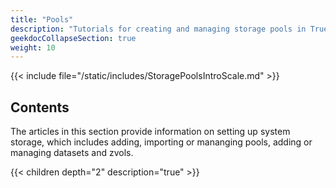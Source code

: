 ```yaml
---
title: "Pools"
description: "Tutorials for creating and managing storage pools in TrueNAS SCALE."
geekdocCollapseSection: true
weight: 10
---
```


{{< include file="/static/includes/StoragePoolsIntroScale.md" >}}

## Contents

The articles in this section provide information on setting up system storage, which includes adding, importing or mananging pools, adding or managing datasets and zvols.

{{< children depth="2" description="true" >}}
